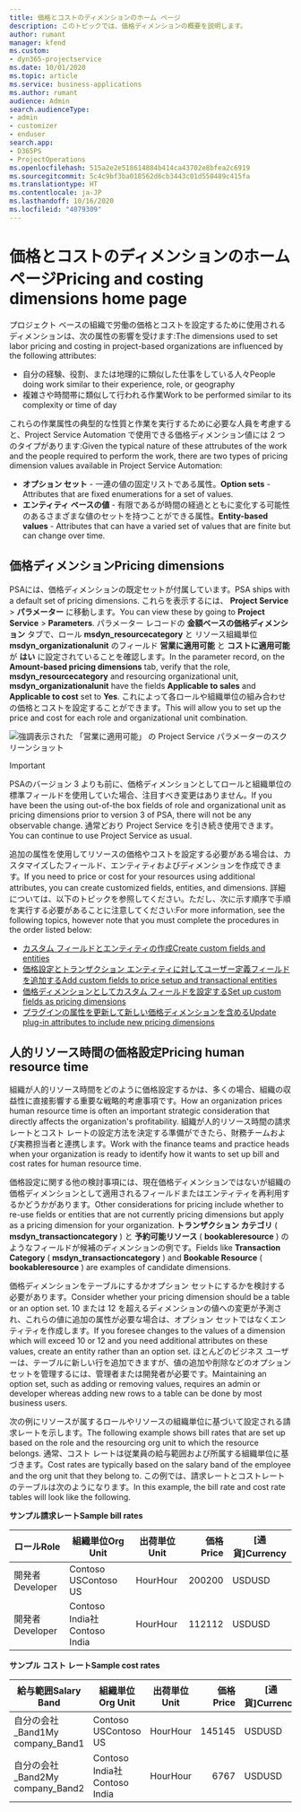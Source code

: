 ```yaml
---
title: 価格とコストのディメンションのホーム ページ
description: このトピックでは、価格ディメンションの概要を説明します。
author: rumant
manager: kfend
ms.custom:
- dyn365-projectservice
ms.date: 10/01/2020
ms.topic: article
ms.service: business-applications
ms.author: rumant
audience: Admin
search.audienceType:
- admin
- customizer
- enduser
search.app:
- D365PS
- ProjectOperations
ms.openlocfilehash: 515a2e2e518614884b414ca43702e8bfea2c6919
ms.sourcegitcommit: 5c4c9bf3ba018562d6cb3443c01d550489c415fa
ms.translationtype: HT
ms.contentlocale: ja-JP
ms.lasthandoff: 10/16/2020
ms.locfileid: "4079309"
---
```

# <a name="pricing-and-costing-dimensions-home-page"></a><span data-ttu-id="acafb-103">価格とコストのディメンションのホーム ページ</span><span class="sxs-lookup"><span data-stu-id="acafb-103">Pricing and costing dimensions home page</span></span>

<span data-ttu-id="acafb-104">プロジェクト ベースの組織で労働の価格とコストを設定するために使用されるディメンションは、次の属性の影響を受けます:</span><span class="sxs-lookup"><span data-stu-id="acafb-104">The dimensions used to set labor pricing and costing in project-based organizations are influenced by the following attributes:</span></span>

- <span data-ttu-id="acafb-105">自分の経験、役割、または地理的に類似した仕事をしている人々</span><span class="sxs-lookup"><span data-stu-id="acafb-105">People doing work similar to their experience, role, or geography</span></span>
- <span data-ttu-id="acafb-106">複雑さや時間帯に類似して行われる作業</span><span class="sxs-lookup"><span data-stu-id="acafb-106">Work to be performed similar to its complexity or time of day</span></span>

<span data-ttu-id="acafb-107">これらの作業属性の典型的な性質と作業を実行するために必要な人員を考慮すると、Project Service Automation で使用できる価格ディメンション値には 2 つのタイプがあります:</span><span class="sxs-lookup"><span data-stu-id="acafb-107">Given the typical nature of these attrubutes of the work and the people required to perform the work, there are two types of pricing dimension values available in Project Service Automation:</span></span> 

- <span data-ttu-id="acafb-108">**オプション セット** - 一連の値の固定リストである属性。</span><span class="sxs-lookup"><span data-stu-id="acafb-108">**Option sets** - Attributes that are fixed enumerations for a set of values.</span></span>
- <span data-ttu-id="acafb-109">**エンティティ ベースの値** - 有限であるが時間の経過とともに変化する可能性のあるさまざまな値のセットを持つことができる属性。</span><span class="sxs-lookup"><span data-stu-id="acafb-109">**Entity-based values** - Attributes that can have a varied set of values that are finite but can change over time.</span></span>

## <a name="pricing-dimensions"></a><span data-ttu-id="acafb-110">価格ディメンション</span><span class="sxs-lookup"><span data-stu-id="acafb-110">Pricing dimensions</span></span>

<span data-ttu-id="acafb-111">PSAには、価格ディメンションの既定セットが付属しています。</span><span class="sxs-lookup"><span data-stu-id="acafb-111">PSA ships with a default set of pricing dimensions.</span></span> <span data-ttu-id="acafb-112">これらを表示するには、 **Project Service** > **パラメーター** に移動します。</span><span class="sxs-lookup"><span data-stu-id="acafb-112">You can view these by going to **Project Service** > **Parameters**.</span></span> <span data-ttu-id="acafb-113">パラメーター レコードの **金額ベースの価格ディメンション** タブで、ロール **msdyn_resourcecategory** と リソース組織単位 **msdyn_organizationalunit** のフィールド **営業に適用可能** と **コストに適用可能** が **はい** に設定されていることを確認します。</span><span class="sxs-lookup"><span data-stu-id="acafb-113">In the parameter record, on the **Amount-based pricing dimensions** tab, verify that the role, **msdyn_resourcecategory** and resourcing organizational unit, **msdyn_organizationalunit** have the fields **Applicable to sales** and **Applicable to cost** set to **Yes**.</span></span> <span data-ttu-id="acafb-114">これによって各ロールや組織単位の組み合わせの価格とコストを設定することができます。</span><span class="sxs-lookup"><span data-stu-id="acafb-114">This will allow you to set up the price and cost for each role and organizational unit combination.</span></span>

![強調表示された 「営業に適用可能」 の Project Service パラメーターのスクリーンショット](media/PS-OOB-parameters.png)

> [!IMPORTANT]
> <span data-ttu-id="acafb-116">PSAのバージョン 3 よりも前に、価格ディメンションとしてロールと組織単位の標準フィールドを使用していた場合、注目すべき変更はありません。</span><span class="sxs-lookup"><span data-stu-id="acafb-116">If you have been the using out-of-the box fields of role and organizational unit as pricing dimensions prior to version 3 of PSA, there will not be any observable change.</span></span> <span data-ttu-id="acafb-117">通常どおり Project Service を引き続き使用できます。</span><span class="sxs-lookup"><span data-stu-id="acafb-117">You can continue to use Project Service as usual.</span></span> 

<span data-ttu-id="acafb-118">追加の属性を使用してリソースの価格やコストを設定する必要がある場合は、カスタマイズしたフィールド、エンティティおよびディメンションを作成できます。</span><span class="sxs-lookup"><span data-stu-id="acafb-118">If you need to price or cost for your resources using additional attributes, you can create customized fields, entities, and dimensions.</span></span> <span data-ttu-id="acafb-119">詳細については、以下のトピックを参照してください。ただし、次に示す順序で手順を実行する必要があることに注意してください:</span><span class="sxs-lookup"><span data-stu-id="acafb-119">For more information, see the following topics, however note that you must complete the procedures in the order listed below:</span></span>

- [<span data-ttu-id="acafb-120">カスタム フィールドとエンティティの作成</span><span class="sxs-lookup"><span data-stu-id="acafb-120">Create custom fields and entities</span></span>](create-custom-fields-entities.md)
- [<span data-ttu-id="acafb-121">価格設定とトランザクション エンティティに対してユーザー定義フィールドを追加する</span><span class="sxs-lookup"><span data-stu-id="acafb-121">Add custom fields to price setup and transactional entities</span></span>](field-references.md)
- [<span data-ttu-id="acafb-122">価格ディメンションとしてカスタム フィールドを設定する</span><span class="sxs-lookup"><span data-stu-id="acafb-122">Set up custom fields as pricing dimensions</span></span>](set-up-pricing-dimensions.md)
- [<span data-ttu-id="acafb-123">プラグインの属性を更新して新しい価格ディメンションを含める</span><span class="sxs-lookup"><span data-stu-id="acafb-123">Update plug-in attributes to include new pricing dimensions</span></span>](update-plug-in-attributes.md)

## <a name="pricing-human-resource-time"></a><span data-ttu-id="acafb-124">人的リソース時間の価格設定</span><span class="sxs-lookup"><span data-stu-id="acafb-124">Pricing human resource time</span></span>
<span data-ttu-id="acafb-125">組織が人的リソース時間をどのように価格設定するかは、多くの場合、組織の収益性に直接影響する重要な戦略的考慮事項です。</span><span class="sxs-lookup"><span data-stu-id="acafb-125">How an organization prices human resource time is often an important strategic consideration that directly affects the organization's profitability.</span></span> <span data-ttu-id="acafb-126">組織が人的リソース時間の請求レートとコスト レートの設定方法を決定する準備ができたら、財務チームおよび実務担当者と連携します。</span><span class="sxs-lookup"><span data-stu-id="acafb-126">Work with the finance teams and practice heads when your organization is ready to identify how it wants to set up bill and cost rates for human resource time.</span></span>

<span data-ttu-id="acafb-127">価格設定に関する他の検討事項には、現在価格ディメンションではないが組織の価格ディメンションとして適用されるフィールドまたはエンティティを再利用するかどうかがあります。</span><span class="sxs-lookup"><span data-stu-id="acafb-127">Other considerations for pricing include whether to re-use fields or entities that are not currently pricing dimensions but apply as a pricing dimension for your organization.</span></span> <span data-ttu-id="acafb-128">**トランザクション カテゴリ** ( **msdyn_transactioncategory** ) と **予約可能リソース** ( **bookableresource** ) のようなフィールドが候補のディメンションの例です。</span><span class="sxs-lookup"><span data-stu-id="acafb-128">Fields like **Transaction Category** ( **msdyn_transactioncategory** ) and **Bookable Resource** ( **bookableresource** ) are examples of candidate dimensions.</span></span> 

<span data-ttu-id="acafb-129">価格ディメンションをテーブルにするかオプション セットにするかを検討する必要があります。</span><span class="sxs-lookup"><span data-stu-id="acafb-129">Consider whether your pricing dimension should be a table or an option set.</span></span> <span data-ttu-id="acafb-130">10 または 12 を超えるディメンションの値への変更が予測され、これらの値に追加の属性が必要な場合は、オプション セットではなくエンティティを作成します。</span><span class="sxs-lookup"><span data-stu-id="acafb-130">If you foresee changes to the values of a dimension which will exceed 10 or 12 and you need additional attributes on these values, create an entity rather than an option set.</span></span> <span data-ttu-id="acafb-131">ほとんどのビジネス ユーザーは、テーブルに新しい行を追加できますが、値の追加や削除などのオプション セットを管理するには、管理者または開発者が必要です。</span><span class="sxs-lookup"><span data-stu-id="acafb-131">Maintaining an option set, such as adding or removing values, requires an admin or developer whereas adding new rows to a table can be done by most business users.</span></span>

<span data-ttu-id="acafb-132">次の例にリソースが属するロールやリソースの組織単位に基づいて設定される請求レートを示します。</span><span class="sxs-lookup"><span data-stu-id="acafb-132">The following example shows bill rates that are set up based on the role and the resourcing org unit to which the resource belongs.</span></span> <span data-ttu-id="acafb-133">通常、コスト レートは従業員の給与範囲および所属する組織単位に基づきます。</span><span class="sxs-lookup"><span data-stu-id="acafb-133">Cost rates are typically based on the salary band of the employee and the org unit that they belong to.</span></span> <span data-ttu-id="acafb-134">この例では、請求レートとコストレートのテーブルは次のようになります。</span><span class="sxs-lookup"><span data-stu-id="acafb-134">In this example, the bill rate and cost rate tables will look like the following.</span></span>

<span data-ttu-id="acafb-135">**サンプル請求レート**</span><span class="sxs-lookup"><span data-stu-id="acafb-135">**Sample bill rates**</span></span>

| <span data-ttu-id="acafb-136">ロール</span><span class="sxs-lookup"><span data-stu-id="acafb-136">Role</span></span>        | <span data-ttu-id="acafb-137">組織単位</span><span class="sxs-lookup"><span data-stu-id="acafb-137">Org Unit</span></span>    |<span data-ttu-id="acafb-138">出荷単位</span><span class="sxs-lookup"><span data-stu-id="acafb-138">Unit</span></span>      |<span data-ttu-id="acafb-139">価格</span><span class="sxs-lookup"><span data-stu-id="acafb-139">Price</span></span>      |<span data-ttu-id="acafb-140">[通貨]</span><span class="sxs-lookup"><span data-stu-id="acafb-140">Currency</span></span>  |
| ------------|-------------|----------|----------:|----------|
| <span data-ttu-id="acafb-141">開発者</span><span class="sxs-lookup"><span data-stu-id="acafb-141">Developer</span></span>   | <span data-ttu-id="acafb-142">Contoso US</span><span class="sxs-lookup"><span data-stu-id="acafb-142">Contoso US</span></span>  |<span data-ttu-id="acafb-143">Hour</span><span class="sxs-lookup"><span data-stu-id="acafb-143">Hour</span></span> | <span data-ttu-id="acafb-144">200</span><span class="sxs-lookup"><span data-stu-id="acafb-144">200</span></span>|<span data-ttu-id="acafb-145">USD</span><span class="sxs-lookup"><span data-stu-id="acafb-145">USD</span></span>     |
| <span data-ttu-id="acafb-146">開発者</span><span class="sxs-lookup"><span data-stu-id="acafb-146">Developer</span></span>   | <span data-ttu-id="acafb-147">Contoso India社</span><span class="sxs-lookup"><span data-stu-id="acafb-147">Contoso India</span></span> |<span data-ttu-id="acafb-148">Hour</span><span class="sxs-lookup"><span data-stu-id="acafb-148">Hour</span></span>|   <span data-ttu-id="acafb-149">112</span><span class="sxs-lookup"><span data-stu-id="acafb-149">112</span></span>|<span data-ttu-id="acafb-150">USD</span><span class="sxs-lookup"><span data-stu-id="acafb-150">USD</span></span>     |


<span data-ttu-id="acafb-151">**サンプル コスト レート**</span><span class="sxs-lookup"><span data-stu-id="acafb-151">**Sample cost rates**</span></span>

| <span data-ttu-id="acafb-152">給与範囲</span><span class="sxs-lookup"><span data-stu-id="acafb-152">Salary Band</span></span>     | <span data-ttu-id="acafb-153">組織単位</span><span class="sxs-lookup"><span data-stu-id="acafb-153">Org Unit</span></span>    |<span data-ttu-id="acafb-154">出荷単位</span><span class="sxs-lookup"><span data-stu-id="acafb-154">Unit</span></span>      |<span data-ttu-id="acafb-155">価格</span><span class="sxs-lookup"><span data-stu-id="acafb-155">Price</span></span>      |<span data-ttu-id="acafb-156">[通貨]</span><span class="sxs-lookup"><span data-stu-id="acafb-156">Currency</span></span>  |
| ----------------|-------------|----------|----------:|----------|
| <span data-ttu-id="acafb-157">自分の会社_Band1</span><span class="sxs-lookup"><span data-stu-id="acafb-157">My company_Band1</span></span> | <span data-ttu-id="acafb-158">Contoso US</span><span class="sxs-lookup"><span data-stu-id="acafb-158">Contoso US</span></span>  |<span data-ttu-id="acafb-159">Hour</span><span class="sxs-lookup"><span data-stu-id="acafb-159">Hour</span></span> | <span data-ttu-id="acafb-160">145</span><span class="sxs-lookup"><span data-stu-id="acafb-160">145</span></span>|<span data-ttu-id="acafb-161">USD</span><span class="sxs-lookup"><span data-stu-id="acafb-161">USD</span></span>     |
| <span data-ttu-id="acafb-162">自分の会社_Band2</span><span class="sxs-lookup"><span data-stu-id="acafb-162">My company_Band2</span></span> | <span data-ttu-id="acafb-163">Contoso India社</span><span class="sxs-lookup"><span data-stu-id="acafb-163">Contoso India</span></span> |<span data-ttu-id="acafb-164">Hour</span><span class="sxs-lookup"><span data-stu-id="acafb-164">Hour</span></span>|   <span data-ttu-id="acafb-165">67</span><span class="sxs-lookup"><span data-stu-id="acafb-165">67</span></span>|<span data-ttu-id="acafb-166">USD</span><span class="sxs-lookup"><span data-stu-id="acafb-166">USD</span></span>     |

